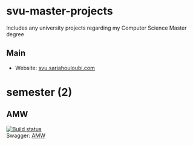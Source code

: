 # svu-master-projects
Includes any university projects regarding my Computer Science Master degree

## Main
  - Website: [svu.sariahouloubi.com](http://svu.sariahouloubi.com)  
  
# semester (2)  
## AMW
[![Build status](https://dev.azure.com/houloubis/SVU/_apis/build/status/AWM_SVU_CI)](https://dev.azure.com/houloubis/SVU/_build/latest?definitionId=1)  
Swagger:  [AMW](http//:amw.svu.sariahouloubi.com/swagger)   
